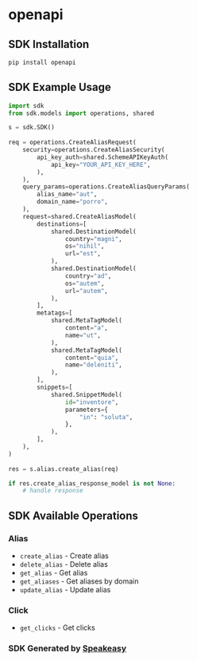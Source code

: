 # openapi

<!-- Start SDK Installation -->
## SDK Installation

```bash
pip install openapi
```
<!-- End SDK Installation -->

## SDK Example Usage
<!-- Start SDK Example Usage -->
```python
import sdk
from sdk.models import operations, shared

s = sdk.SDK()
    
req = operations.CreateAliasRequest(
    security=operations.CreateAliasSecurity(
        api_key_auth=shared.SchemeAPIKeyAuth(
            api_key="YOUR_API_KEY_HERE",
        ),
    ),
    query_params=operations.CreateAliasQueryParams(
        alias_name="aut",
        domain_name="porro",
    ),
    request=shared.CreateAliasModel(
        destinations=[
            shared.DestinationModel(
                country="magni",
                os="nihil",
                url="est",
            ),
            shared.DestinationModel(
                country="ad",
                os="autem",
                url="autem",
            ),
        ],
        metatags=[
            shared.MetaTagModel(
                content="a",
                name="ut",
            ),
            shared.MetaTagModel(
                content="quia",
                name="deleniti",
            ),
        ],
        snippets=[
            shared.SnippetModel(
                id="inventore",
                parameters={
                    "in": "soluta",
                },
            ),
        ],
    ),
)
    
res = s.alias.create_alias(req)

if res.create_alias_response_model is not None:
    # handle response
```
<!-- End SDK Example Usage -->

<!-- Start SDK Available Operations -->
## SDK Available Operations

### Alias

* `create_alias` - Create alias
* `delete_alias` - Delete alias
* `get_alias` - Get alias
* `get_aliases` - Get aliases by domain
* `update_alias` - Update alias

### Click

* `get_clicks` - Get clicks

<!-- End SDK Available Operations -->

### SDK Generated by [Speakeasy](https://docs.speakeasyapi.dev/docs/using-speakeasy/client-sdks)
